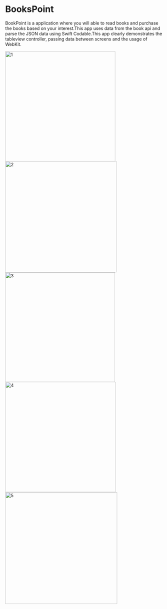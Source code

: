# BooksPoint
BookPoint is a application where you will able to read books and purchase the books based on your interest.This app uses data from the book api and parse the JSON data using Swift Codable.This app clearly demonstrates the tableview controller, passing data between screens and the usage of WebKit.

<img width="352" alt="1" src="https://user-images.githubusercontent.com/30163040/124826626-097e3100-df43-11eb-92f1-82cd49f16572.png">  <img width="356" alt="2" src="https://user-images.githubusercontent.com/30163040/124826639-0c792180-df43-11eb-9b2e-87e30bd03906.png">
<img width="351" alt="3" src="https://user-images.githubusercontent.com/30163040/124826647-0f741200-df43-11eb-8086-b2b0fffae784.png">  <img width="353" alt="4" src="https://user-images.githubusercontent.com/30163040/124826656-13079900-df43-11eb-89c9-11497f808b40.png">
<img width="358" alt="5" src="https://user-images.githubusercontent.com/30163040/124826664-16028980-df43-11eb-972d-3e52eedb46d5.png">
